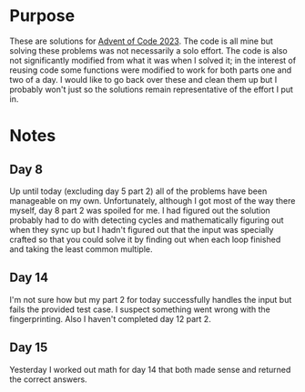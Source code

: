 # Purpose

These are solutions for [Advent of Code 2023](https://adventofcode.com/2023/). The code is all mine but solving these problems was not necessarily a solo effort. The code is also not significantly modified from what it was when I solved it; in the interest of reusing code some functions were modified to work for both parts one and two of a day. I would like to go back over these and clean them up but I probably won't just so the solutions remain representative of the effort I put in.

# Notes

## Day 8

Up until today (excluding day 5 part 2) all of the problems have been manageable on my own. Unfortunately, although I got most of the way there myself, day 8 part 2 was spoiled for me. I had figured out the solution probably had to do with detecting cycles and mathematically figuring out when they sync up but I hadn't figured out that the input was specially crafted so that you could solve it by finding out when each loop finished and taking the least common multiple.

## Day 14

I'm not sure how but my part 2 for today successfully handles the input but fails the provided test case. I suspect something went wrong with the fingerprinting. Also I haven't completed day 12 part 2.

## Day 15

Yesterday I worked out math for day 14 that both made sense and returned the correct answers.
